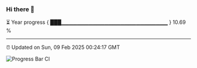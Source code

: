 ### Hi there 👋

⏳ Year progress { ███▁▁▁▁▁▁▁▁▁▁▁▁▁▁▁▁▁▁▁▁▁▁▁▁▁▁▁ } 10.69 %

---

⏰ Updated on Sun, 09 Feb 2025 00:24:17 GMT

![Progress Bar CI](https://github.com/liununu/liununu/workflows/Progress%20Bar%20CI/badge.svg)
